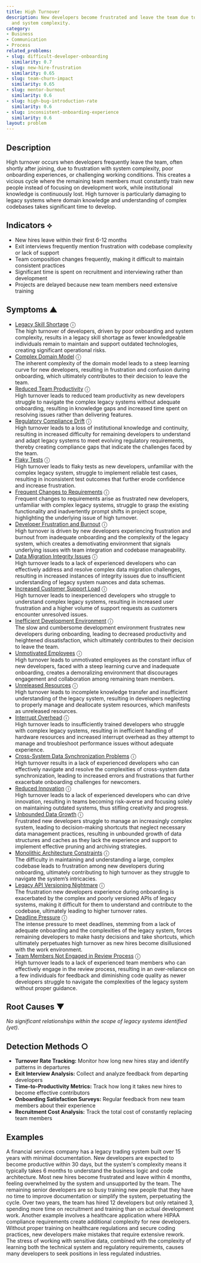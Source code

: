 ```yaml
---
title: High Turnover
description: New developers become frustrated and leave the team due to poor onboarding
  and system complexity.
category:
- Business
- Communication
- Process
related_problems:
- slug: difficult-developer-onboarding
  similarity: 0.7
- slug: new-hire-frustration
  similarity: 0.65
- slug: team-churn-impact
  similarity: 0.65
- slug: mentor-burnout
  similarity: 0.6
- slug: high-bug-introduction-rate
  similarity: 0.6
- slug: inconsistent-onboarding-experience
  similarity: 0.6
layout: problem
---
```


## Description

High turnover occurs when developers frequently leave the team, often shortly after joining, due to frustration with system complexity, poor onboarding experiences, or challenging working conditions. This creates a vicious cycle where the remaining team members must constantly train new people instead of focusing on development work, while institutional knowledge is continuously lost. High turnover is particularly damaging to legacy systems where domain knowledge and understanding of complex codebases takes significant time to develop.

## Indicators ⟡
- New hires leave within their first 6-12 months
- Exit interviews frequently mention frustration with codebase complexity or lack of support
- Team composition changes frequently, making it difficult to maintain consistent practices
- Significant time is spent on recruitment and interviewing rather than development
- Projects are delayed because new team members need extensive training

## Symptoms ▲
- [Legacy Skill Shortage](legacy-skill-shortage.md) <span class="info-tooltip" title="Confidence: 0.547, Strength: 0.770">ⓘ</span>
<br/>  The high turnover of developers, driven by poor onboarding and system complexity, results in a legacy skill shortage as fewer knowledgeable individuals remain to maintain and support outdated technologies, creating significant operational risks.
- [Complex Domain Model](complex-domain-model.md) <span class="info-tooltip" title="Confidence: 0.533, Strength: 0.740">ⓘ</span>
<br/>  The inherent complexity of the domain model leads to a steep learning curve for new developers, resulting in frustration and confusion during onboarding, which ultimately contributes to their decision to leave the team.
- [Reduced Team Productivity](reduced-team-productivity.md) <span class="info-tooltip" title="Confidence: 0.516, Strength: 0.790">ⓘ</span>
<br/>  High turnover leads to reduced team productivity as new developers struggle to navigate the complex legacy systems without adequate onboarding, resulting in knowledge gaps and increased time spent on resolving issues rather than delivering features.
- [Regulatory Compliance Drift](regulatory-compliance-drift.md) <span class="info-tooltip" title="Confidence: 0.505, Strength: 0.744">ⓘ</span>
<br/>  High turnover leads to a loss of institutional knowledge and continuity, resulting in increased difficulty for remaining developers to understand and adapt legacy systems to meet evolving regulatory requirements, thereby creating compliance gaps that indicate the challenges faced by the team.
- [Flaky Tests](flaky-tests.md) <span class="info-tooltip" title="Confidence: 0.485, Strength: 0.758">ⓘ</span>
<br/>  High turnover leads to flaky tests as new developers, unfamiliar with the complex legacy system, struggle to implement reliable test cases, resulting in inconsistent test outcomes that further erode confidence and increase frustration.
- [Frequent Changes to Requirements](frequent-changes-to-requirements.md) <span class="info-tooltip" title="Confidence: 0.477, Strength: 0.684">ⓘ</span>
<br/>  Frequent changes to requirements arise as frustrated new developers, unfamiliar with complex legacy systems, struggle to grasp the existing functionality and inadvertently prompt shifts in project scope, highlighting the underlying issue of high turnover.
- [Developer Frustration and Burnout](developer-frustration-and-burnout.md) <span class="info-tooltip" title="Confidence: 0.470, Strength: 0.680">ⓘ</span>
<br/>  High turnover is driven by new developers experiencing frustration and burnout from inadequate onboarding and the complexity of the legacy system, which creates a demotivating environment that signals underlying issues with team integration and codebase manageability.
- [Data Migration Integrity Issues](data-migration-integrity-issues.md) <span class="info-tooltip" title="Confidence: 0.464, Strength: 0.806">ⓘ</span>
<br/>  High turnover leads to a lack of experienced developers who can effectively address and resolve complex data migration challenges, resulting in increased instances of integrity issues due to insufficient understanding of legacy system nuances and data schemas.
- [Increased Customer Support Load](increased-customer-support-load.md) <span class="info-tooltip" title="Confidence: 0.425, Strength: 0.655">ⓘ</span>
<br/>  High turnover leads to inexperienced developers who struggle to understand complex legacy systems, resulting in increased user frustration and a higher volume of support requests as customers encounter unresolved issues.
- [Inefficient Development Environment](inefficient-development-environment.md) <span class="info-tooltip" title="Confidence: 0.412, Strength: 0.658">ⓘ</span>
<br/>  The slow and cumbersome development environment frustrates new developers during onboarding, leading to decreased productivity and heightened dissatisfaction, which ultimately contributes to their decision to leave the team.
- [Unmotivated Employees](unmotivated-employees.md) <span class="info-tooltip" title="Confidence: 0.406, Strength: 0.675">ⓘ</span>
<br/>  High turnover leads to unmotivated employees as the constant influx of new developers, faced with a steep learning curve and inadequate onboarding, creates a demoralizing environment that discourages engagement and collaboration among remaining team members.
- [Unreleased Resources](unreleased-resources.md) <span class="info-tooltip" title="Confidence: 0.396, Strength: 0.610">ⓘ</span>
<br/>  High turnover leads to incomplete knowledge transfer and insufficient understanding of the legacy system, resulting in developers neglecting to properly manage and deallocate system resources, which manifests as unreleased resources.
- [Interrupt Overhead](interrupt-overhead.md) <span class="info-tooltip" title="Confidence: 0.370, Strength: 0.757">ⓘ</span>
<br/>  High turnover leads to insufficiently trained developers who struggle with complex legacy systems, resulting in inefficient handling of hardware resources and increased interrupt overhead as they attempt to manage and troubleshoot performance issues without adequate experience.
- [Cross-System Data Synchronization Problems](cross-system-data-synchronization-problems.md) <span class="info-tooltip" title="Confidence: 0.368, Strength: 0.721">ⓘ</span>
<br/>  High turnover results in a lack of experienced developers who can effectively navigate and resolve the complexities of cross-system data synchronization, leading to increased errors and frustrations that further exacerbate onboarding challenges for newcomers.
- [Reduced Innovation](reduced-innovation.md) <span class="info-tooltip" title="Confidence: 0.347, Strength: 0.725">ⓘ</span>
<br/>  High turnover leads to a lack of experienced developers who can drive innovation, resulting in teams becoming risk-averse and focusing solely on maintaining outdated systems, thus stifling creativity and progress.
- [Unbounded Data Growth](unbounded-data-growth.md) <span class="info-tooltip" title="Confidence: 0.332, Strength: 0.653">ⓘ</span>
<br/>  Frustrated new developers struggle to manage an increasingly complex system, leading to decision-making shortcuts that neglect necessary data management practices, resulting in unbounded growth of data structures and caches as they lack the experience and support to implement effective pruning and archiving strategies.
- [Monolithic Architecture Constraints](monolithic-architecture-constraints.md) <span class="info-tooltip" title="Confidence: 0.325, Strength: 0.716">ⓘ</span>
<br/>  The difficulty in maintaining and understanding a large, complex codebase leads to frustration among new developers during onboarding, ultimately contributing to high turnover as they struggle to navigate the system’s intricacies.
- [Legacy API Versioning Nightmare](legacy-api-versioning-nightmare.md) <span class="info-tooltip" title="Confidence: 0.308, Strength: 0.786">ⓘ</span>
<br/>  The frustration new developers experience during onboarding is exacerbated by the complex and poorly versioned APIs of legacy systems, making it difficult for them to understand and contribute to the codebase, ultimately leading to higher turnover rates.
- [Deadline Pressure](deadline-pressure.md) <span class="info-tooltip" title="Confidence: 0.303, Strength: 0.707">ⓘ</span>
<br/>  The intense pressure to meet deadlines, stemming from a lack of adequate onboarding and the complexities of the legacy system, forces remaining developers to make hasty decisions and take shortcuts, which ultimately perpetuates high turnover as new hires become disillusioned with the work environment.
- [Team Members Not Engaged in Review Process](team-members-not-engaged-in-review-process.md) <span class="info-tooltip" title="Confidence: 0.303, Strength: 0.690">ⓘ</span>
<br/>  High turnover leads to a lack of experienced team members who can effectively engage in the review process, resulting in an over-reliance on a few individuals for feedback and diminishing code quality as newer developers struggle to navigate the complexities of the legacy system without proper guidance.

## Root Causes ▼

*No significant relationships within the scope of legacy systems identified (yet).*

## Detection Methods ○
- **Turnover Rate Tracking:** Monitor how long new hires stay and identify patterns in departures
- **Exit Interview Analysis:** Collect and analyze feedback from departing developers
- **Time-to-Productivity Metrics:** Track how long it takes new hires to become effective contributors
- **Onboarding Satisfaction Surveys:** Regular feedback from new team members about their experience
- **Recruitment Cost Analysis:** Track the total cost of constantly replacing team members

## Examples

A financial services company has a legacy trading system built over 15 years with minimal documentation. New developers are expected to become productive within 30 days, but the system's complexity means it typically takes 6 months to understand the business logic and code architecture. Most new hires become frustrated and leave within 4 months, feeling overwhelmed by the system and unsupported by the team. The remaining senior developers are so busy training new people that they have no time to improve documentation or simplify the system, perpetuating the cycle. Over two years, the team has hired 12 developers but only retained 3, spending more time on recruitment and training than on actual development work. Another example involves a healthcare application where HIPAA compliance requirements create additional complexity for new developers. Without proper training on healthcare regulations and secure coding practices, new developers make mistakes that require extensive rework. The stress of working with sensitive data, combined with the complexity of learning both the technical system and regulatory requirements, causes many developers to seek positions in less regulated industries.
